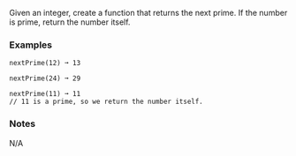 Given an integer, create a function that returns the next prime. If the number is prime, return the number itself.


### Examples ###
    nextPrime(12) ➞ 13

    nextPrime(24) ➞ 29

    nextPrime(11) ➞ 11
    // 11 is a prime, so we return the number itself.


### Notes ###
N/A
